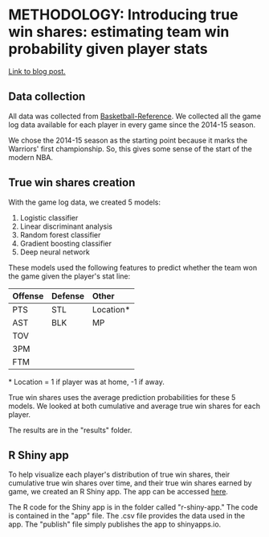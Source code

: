 # METHODOLOGY: Introducing true win shares: estimating team win probability given player stats

[Link to blog post.](https://dribbleanalytics.blog/2019/12/true-win-shares)

## Data collection

All data was collected from [Basketball-Reference](http://basketball-reference.com/). We collected all the game log data available for each player in every game since the 2014-15 season.

We chose the 2014-15 season as the starting point because it marks the Warriors' first championship. So, this gives some sense of the start of the modern NBA.

## True win shares creation

With the game log data, we created 5 models:

1. Logistic classifier
2. Linear discriminant analysis
3. Random forest classifier
4. Gradient boosting classifier
5. Deep neural network

These models used the following features to predict whether the team won the game given the player's stat line:

|Offense|Defense|Other|
:--|:--|:--|
|PTS|STL|Location*|
|AST|BLK|MP|
|TOV|||
|3PM|||
|FTM|||

\* Location = 1 if player was at home, -1 if away.

True win shares uses the average prediction probabilities for these 5 models. We looked at both cumulative and average true win shares for each player.

The results are in the "results" folder.

## R Shiny app

To help visualize each player's distribution of true win shares, their cumulative true win shares over time, and their true win shares earned by game, we created an R Shiny app. The app can be accessed [here](https://dribbleanalytics.shinyapps.io/true-win-shares/).

The R code for the Shiny app is in the folder called "r-shiny-app." The code is contained in the "app" file. The .csv file provides the data used in the app. The "publish" file simply publishes the app to shinyapps.io.
